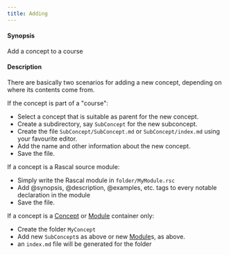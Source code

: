 ```yaml
---
title: Adding
---
```


#### Synopsis

Add a concept to a course

#### Description

There are basically two scenarios for adding a new concept, depending on where its contents come from.

If the concept is part of a "course":

* Select a concept that is suitable as parent for the new concept.
* Create a subdirectory, say `SubConcept` for the new subconcept.
* Create the file `SubConcept/SubConcept.md` or `SubConcept/index.md` using your favourite editor.
* Add the name and other information about the new concept.
* Save the file.

If a concept is a Rascal source module:

* Simply write the Rascal module in `folder/MyModule.rsc`
* Add @synopsis, @description, @examples, etc. tags to every notable declaration in the module
* Save the file.

If a concept is a [Concept](../../../Tutor/Concept/index.md) or [Module](../../../Rascal/Declarations/Module/index.md) container only:

* Create the folder `MyConcept`
* Add new `SubConcept`s as above or new [Module](../../../Rascal/Declarations/Module/index.md)s, as above.
* an `index.md` file will be generated for the folder



